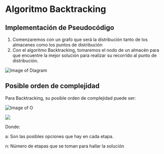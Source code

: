 # Algoritmo Backtracking

## Implementación de Pseudocódigo

1. Comenzaremos con un grafo que será la distribución tanto de los almacenes como los puntos de distribución
2. Con el algoritmo Backtracking, tomaremos el nodo de un almacén para que encuentre la mejor solución para realizar su recorrido al punto de distribución.

![Image of Diagram](https://github.com/gianellacoronel2/ihc-front/blob/master/Imagen-OrdenComplejidad/Diagrama_Flujo.png)


## Posible orden de complejidad

Para Backtracking, su posible orden de complejidad puede ser:

![Image of O](https://github.com/gianellacoronel2/ihc-front/blob/master/Imagen-OrdenComplejidad/OrdenComplejidad.png)

<img align="center" src="https://github.com/gianellacoronel2/ihc-front/blob/master/Imagen-OrdenComplejidad/OrdenComplejidad.png">

Donde:

a: Son las posibles opciones que hay en cada etapa.

n: Número de etapas que se toman para hallar la solución

